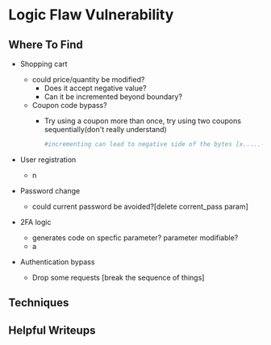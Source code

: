 # Logic Flaw Vulnerability

## Where To Find

* Shopping cart
  * could price/quantity be modified?
    * Does it accept negative value?
    * Can it be incremented beyond boundary?
  * Coupon code bypass?
    * Try using a coupon more than once, try using two coupons sequentially(don't really understand)

        ```Python
        #incrementing can lead to negative side of the bytes [x.....-x]
        ```

* User registration
  * n

* Password change
  * could current password be avoided?[delete corrent_pass param]

* 2FA logic
  * generates code on specfic parameter? parameter modifiable?
  * a

* Authentication bypass
  * Drop some requests [break the sequence of things]


## Techniques

## Helpful Writeups